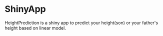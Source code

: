 # ShinyApp
HeightPrediction is a shiny app to predict your height(son) or your father's height based on linear model.
